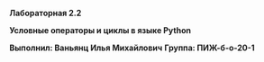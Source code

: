 **Лабораторная 2.2**

**Условные операторы и циклы в языке Python**

**Выполнил: Ваньянц Илья Михайлович** 
**Группа: ПИЖ-б-о-20-1**
